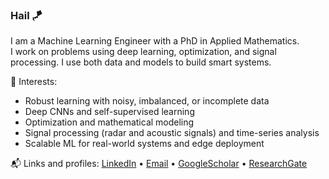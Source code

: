 ### Hail 🪁

I am a Machine Learning Engineer with a PhD in Applied Mathematics.  
I work on problems using deep learning, optimization, and signal processing. I use both data and models to build smart systems.

🧠 Interests:
- Robust learning with noisy, imbalanced, or incomplete data
- Deep CNNs and self-supervised learning
- Optimization and mathematical modeling
- Signal processing (radar and acoustic signals) and time-series analysis 
- Scalable ML for real-world systems and edge deployment

📬 Links and profiles:
[LinkedIn](https://no.linkedin.com/in/ahmet-pala-13v) • [Email](mailto:ahmtpala13@gmail.com) • [GoogleScholar](https://scholar.google.com/citations?user=6SHnpaYAAAAJ&hl=en) • [ResearchGate](https://www.researchgate.net/profile/Ahmet-Pala-3)


